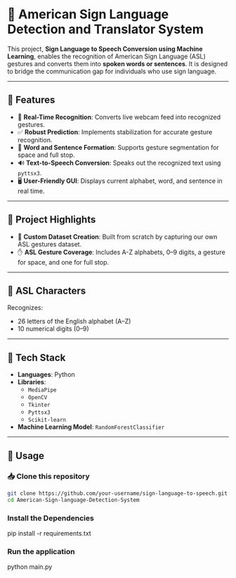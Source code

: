 # 🧠 American Sign Language Detection and Translator System

This project, **Sign Language to Speech Conversion using Machine Learning**, enables the recognition of American Sign Language (ASL) gestures and converts them into **spoken words or sentences**. It is designed to bridge the communication gap for individuals who use sign language.

---

## 🎯 Features

- 🔴 **Real-Time Recognition**: Converts live webcam feed into recognized gestures.
- ✅ **Robust Prediction**: Implements stabilization for accurate gesture recognition.
- 🧩 **Word and Sentence Formation**: Supports gesture segmentation for space and full stop.
- 🔊 **Text-to-Speech Conversion**: Speaks out the recognized text using `pyttsx3`.
- 🖥️ **User-Friendly GUI**: Displays current alphabet, word, and sentence in real time.

---

## 🌟 Project Highlights

- 📸 **Custom Dataset Creation**: Built from scratch by capturing our own ASL gestures dataset.
- ✋ **ASL Gesture Coverage**: Includes A-Z alphabets, 0–9 digits, a gesture for space, and one for full stop.

---

## 🧠 ASL Characters

Recognizes:
- 26 letters of the English alphabet (A–Z)
- 10 numerical digits (0–9)

---

## 🔧 Tech Stack

- **Languages**: Python
- **Libraries**:
  - `MediaPipe`
  - `OpenCV`
  - `Tkinter`
  - `Pyttsx3`
  - `Scikit-learn`
- **Machine Learning Model**: `RandomForestClassifier`

---

## 🚀 Usage

### 📥 Clone this repository

```bash
git clone https://github.com/your-username/sign-language-to-speech.git
cd American-Sign-language-Detection-System
```
### Install the Dependencies

pip install -r requirements.txt


### Run the application

python main.py




